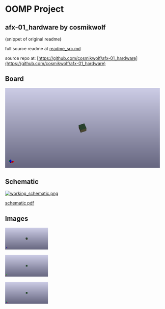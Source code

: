 # OOMP Project  
## afx-01_hardware  by cosmikwolf  
  
(snippet of original readme)  
  
  
  full source readme at [readme_src.md](readme_src.md)  
  
source repo at: [https://github.com/cosmikwolf/afx-01_hardware](https://github.com/cosmikwolf/afx-01_hardware)  
## Board  
  
[![working_3d.png](working_3d_600.png)](working_3d.png)  
## Schematic  
  
[![working_schematic.png](working_schematic_600.png)](working_schematic.png)  
  
[schematic pdf](working_schematic.pdf)  
## Images  
  
[![working_3d.png](working_3d_140.png)](working_3d.png)  
  
[![working_3d_back.png](working_3d_back_140.png)](working_3d_back.png)  
  
[![working_3d_front.png](working_3d_front_140.png)](working_3d_front.png)  
